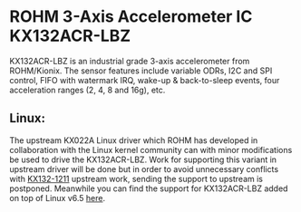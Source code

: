 # ROHM 3-Axis Accelerometer IC KX132ACR-LBZ

KX132ACR-LBZ is an industrial grade 3-axis accelerometer from ROHM/Kionix. The sensor features include variable ODRs, I2C and SPI control, FIFO with watermark IRQ, wake-up & back-to-sleep events, four acceleration ranges (2, 4, 8 and 16g), etc.

## Linux:

The upstream KX022A Linux driver which ROHM has developed in collaboration with the Linux kernel community can with minor modifications be used to drive the KX132ACR-LBZ. Work for supporting this variant in upstream driver will be done but in order to avoid unnecessary conflicts with [KX132-1211](https://github.com/RohmSemiconductor/Linux-Kernel-Sensor-Drivers/tree/master/KX132-1211) upstream work, sending the support to upstream is postponed. Meanwhile you can find the support for KX132ACR-LBZ added on top of Linux v6.5 [here](https://github.com/RohmSemiconductor/Linux-Kernel-Sensor-Drivers/commits/kx132acr-lbz).
